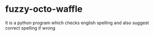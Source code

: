 # fuzzy-octo-waffle
It is a python program which checks english spelling and also suggest correct spelling if wrong
